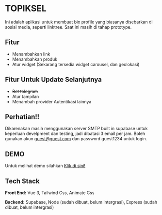 
# TOPIKSEL

Ini adalah aplikasi untuk membuat bio profile yang biasanya disebarkan di sosial media, seperti linktree. Saat ini masih di tahap prototype.


## Fitur

- Menambahkan link
- Menambahkan produk
- Atur widget (Sekarang tersedia widget carousel, dan geolokasi)

## Fitur Untuk Update Selanjutnya

- ~~Bot telegram~~
- Atur tampilan
- Menambah provider Autentikasi lainnya

## Perhatian!!

Dikarenakan masih menggunakan server SMTP built in supabase untuk keperluan develpment dan testing, jadi dibatasi 3 email per jam. Boleh gunakan akun guest@guest.com dan password guest1234 untuk login.

## DEMO

Untuk melihat demo silahkan [Klik di sini!](https://koneksi-edu.pages.dev/)

## Tech Stack

**Front End:** Vue 3, Tailwind Css, Animate Css

**Backend:** Supabase, Node (sudah dibuat, belum intergrasi), Express (sudah dibuat, belum intergrasi)